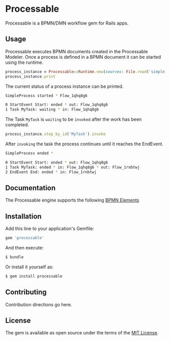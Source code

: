 # Processable
Processable is a BPMN/DMN workflow gem for Rails apps.

## Usage
Processable executes BPMN documents created in the Processable Modeler. Once a process is defined in a BPMN document it can be started using the runtime.

```ruby
process_instance = Processable::Runtime.new(sources: File.read('simple.bpmn')).start_process('SimpleProcess')
process_instance.print
```

The current status of a process instance can be printed.

```bash
SimpleProcess started * Flow_1qhq8g6

0 StartEvent Start: ended * out: Flow_1qhq8g6
1 Task MyTask: waiting * in: Flow_1qhq8g6
```

The Task `MyTask` is `waiting` to be `invoked` after the work has been completed. 

```ruby
process_instance.step_by_id('MyTask').invoke
```

After `invoking` the task the process continues until it reaches the EndEvent.

```bash
SimpleProcess ended * 

0 StartEvent Start: ended * out: Flow_1qhq8g6
1 Task MyTask: ended * in: Flow_1qhq8g6 * out: Flow_1rnbtwj
2 EndEvent End: ended * in: Flow_1rnbtwj
```

## Documentation
The Processable engine supports the following [BPMN Elements](/docs/elements.md)

## Installation
Add this line to your application's Gemfile:

```ruby
gem 'processable'
```

And then execute:
```bash
$ bundle
```

Or install it yourself as:
```bash
$ gem install processable
```

## Contributing
Contribution directions go here.

## License
The gem is available as open source under the terms of the [MIT License](https://opensource.org/licenses/MIT).

